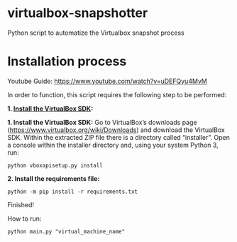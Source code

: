 # virtualbox-snapshotter
Python script to automatize the Virtualbox snapshot process

# Installation process
Youtube Guide: https://www.youtube.com/watch?v=uDEFQyu4MvM
 
In order to function, this script requires the following step to be performed:

**1. [Install the VirtualBox SDK](VirtualBox-SDK/README.md):** 


**1. Install the VirtualBox SDK:** 
Go to VirtualBox’s downloads page (https://www.virtualbox.org/wiki/Downloads) and download the VirtualBox SDK. Within the extracted ZIP file there is a directory called “installer”. Open a console within the installer directory and, using your system Python 3, run: 
```
python vboxapisetup.py install 
```


**2. Install the requirements file:**
```
python -m pip install -r requirements.txt
```

Finished! 


How to run:
```
python main.py "virtual_machine_name"
```
